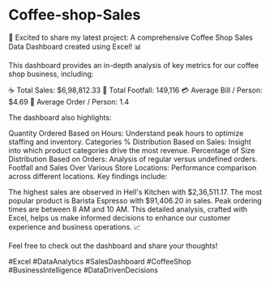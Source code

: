 # Coffee-shop-Sales
🚀 Excited to share my latest project: A comprehensive Coffee Shop Sales Data Dashboard created using Excel! 📊

This dashboard provides an in-depth analysis of key metrics for our coffee shop business, including:

☕ Total Sales: $6,98,812.33
👣 Total Footfall: 149,116
💳 Average Bill / Person: $4.69
🛒 Average Order / Person: 1.4

The dashboard also highlights:

Quantity Ordered Based on Hours: Understand peak hours to optimize staffing and inventory.
Categories % Distribution Based on Sales: Insight into which product categories drive the most revenue.
Percentage of Size Distribution Based on Orders: Analysis of regular versus undefined orders.
Footfall and Sales Over Various Store Locations: Performance comparison across different locations.
Key findings include:

The highest sales are observed in Hell's Kitchen with $2,36,511.17.
The most popular product is Barista Espresso with $91,406.20 in sales.
Peak ordering times are between 8 AM and 10 AM.
This detailed analysis, crafted with Excel, helps us make informed decisions to enhance our customer experience and business operations. 📈

Feel free to check out the dashboard and share your thoughts!

#Excel #DataAnalytics #SalesDashboard #CoffeeShop #BusinessIntelligence #DataDrivenDecisions

